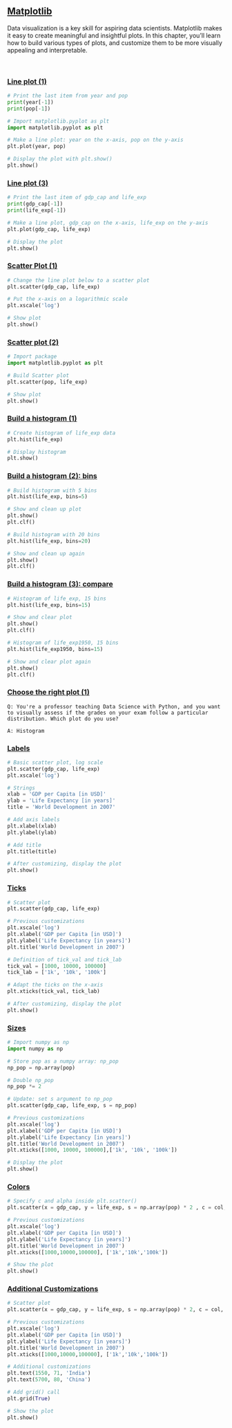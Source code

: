 ## [Matplotlib](https://campus.datacamp.com/courses/intermediate-python/matplotlib)

Data visualization is a key skill for aspiring data scientists. Matplotlib makes it easy to create meaningful and insightful plots. In this chapter, you’ll learn how to build various types of plots, and customize them to be more visually appealing and interpretable.

<br>

### [Line plot (1)](https://campus.datacamp.com/courses/intermediate-python/matplotlib?ex=2)

```Python
# Print the last item from year and pop
print(year[-1])
print(pop[-1])

# Import matplotlib.pyplot as plt
import matplotlib.pyplot as plt

# Make a line plot: year on the x-axis, pop on the y-axis
plt.plot(year, pop)

# Display the plot with plt.show()
plt.show()
```

### [Line plot (3)](https://campus.datacamp.com/courses/intermediate-python/matplotlib?ex=4)

```Python
# Print the last item of gdp_cap and life_exp
print(gdp_cap[-1])
print(life_exp[-1])

# Make a line plot, gdp_cap on the x-axis, life_exp on the y-axis
plt.plot(gdp_cap, life_exp)

# Display the plot
plt.show()
```

### [Scatter Plot (1)](https://campus.datacamp.com/courses/intermediate-python/matplotlib?ex=5)

```Python
# Change the line plot below to a scatter plot
plt.scatter(gdp_cap, life_exp)

# Put the x-axis on a logarithmic scale
plt.xscale('log')

# Show plot
plt.show()
```

### [Scatter plot (2)](https://campus.datacamp.com/courses/intermediate-python/matplotlib?ex=6)

```Python
# Import package
import matplotlib.pyplot as plt

# Build Scatter plot
plt.scatter(pop, life_exp)

# Show plot
plt.show()
```

### [Build a histogram (1)](https://campus.datacamp.com/courses/intermediate-python/matplotlib?ex=8)

```Python
# Create histogram of life_exp data
plt.hist(life_exp)

# Display histogram
plt.show()
```

### [Build a histogram (2): bins](https://campus.datacamp.com/courses/intermediate-python/matplotlib?ex=9)

```Python
# Build histogram with 5 bins
plt.hist(life_exp, bins=5)

# Show and clean up plot
plt.show()
plt.clf()

# Build histogram with 20 bins
plt.hist(life_exp, bins=20)

# Show and clean up again
plt.show()
plt.clf()
```

### [Build a histogram (3): compare](https://campus.datacamp.com/courses/intermediate-python/matplotlib?ex=10)

```Python
# Histogram of life_exp, 15 bins
plt.hist(life_exp, bins=15)

# Show and clear plot
plt.show()
plt.clf()

# Histogram of life_exp1950, 15 bins
plt.hist(life_exp1950, bins=15)

# Show and clear plot again
plt.show()
plt.clf()
```

### [Choose the right plot (1)](https://campus.datacamp.com/courses/intermediate-python/matplotlib?ex=11)

```
Q: You're a professor teaching Data Science with Python, and you want to visually assess if the grades on your exam follow a particular distribution. Which plot do you use?

A: Histogram
```

### [Labels](https://campus.datacamp.com/courses/intermediate-python/matplotlib?ex=14)

```Python
# Basic scatter plot, log scale
plt.scatter(gdp_cap, life_exp)
plt.xscale('log')

# Strings
xlab = 'GDP per Capita [in USD]'
ylab = 'Life Expectancy [in years]'
title = 'World Development in 2007'

# Add axis labels
plt.xlabel(xlab)
plt.ylabel(ylab)

# Add title
plt.title(title)

# After customizing, display the plot
plt.show()
```

### [Ticks](https://campus.datacamp.com/courses/intermediate-python/matplotlib?ex=15)

```Python
# Scatter plot
plt.scatter(gdp_cap, life_exp)

# Previous customizations
plt.xscale('log')
plt.xlabel('GDP per Capita [in USD]')
plt.ylabel('Life Expectancy [in years]')
plt.title('World Development in 2007')

# Definition of tick_val and tick_lab
tick_val = [1000, 10000, 100000]
tick_lab = ['1k', '10k', '100k']

# Adapt the ticks on the x-axis
plt.xticks(tick_val, tick_lab)

# After customizing, display the plot
plt.show()
```

### [Sizes](https://campus.datacamp.com/courses/intermediate-python/matplotlib?ex=16)

```Python
# Import numpy as np
import numpy as np

# Store pop as a numpy array: np_pop
np_pop = np.array(pop)

# Double np_pop
np_pop *= 2

# Update: set s argument to np_pop
plt.scatter(gdp_cap, life_exp, s = np_pop)

# Previous customizations
plt.xscale('log')
plt.xlabel('GDP per Capita [in USD]')
plt.ylabel('Life Expectancy [in years]')
plt.title('World Development in 2007')
plt.xticks([1000, 10000, 100000],['1k', '10k', '100k'])

# Display the plot
plt.show()
```
### [Colors](https://campus.datacamp.com/courses/intermediate-python/matplotlib?ex=17)

```Python
# Specify c and alpha inside plt.scatter()
plt.scatter(x = gdp_cap, y = life_exp, s = np.array(pop) * 2 , c = col, alpha = 0.8)

# Previous customizations
plt.xscale('log') 
plt.xlabel('GDP per Capita [in USD]')
plt.ylabel('Life Expectancy [in years]')
plt.title('World Development in 2007')
plt.xticks([1000,10000,100000], ['1k','10k','100k'])

# Show the plot
plt.show()
```

### [Additional Customizations](https://campus.datacamp.com/courses/intermediate-python/matplotlib?ex=18)

```Python
# Scatter plot
plt.scatter(x = gdp_cap, y = life_exp, s = np.array(pop) * 2, c = col, alpha = 0.8)

# Previous customizations
plt.xscale('log')
plt.xlabel('GDP per Capita [in USD]')
plt.ylabel('Life Expectancy [in years]')
plt.title('World Development in 2007')
plt.xticks([1000,10000,100000], ['1k','10k','100k'])

# Additional customizations
plt.text(1550, 71, 'India')
plt.text(5700, 80, 'China')

# Add grid() call
plt.grid(True)

# Show the plot
plt.show()
```